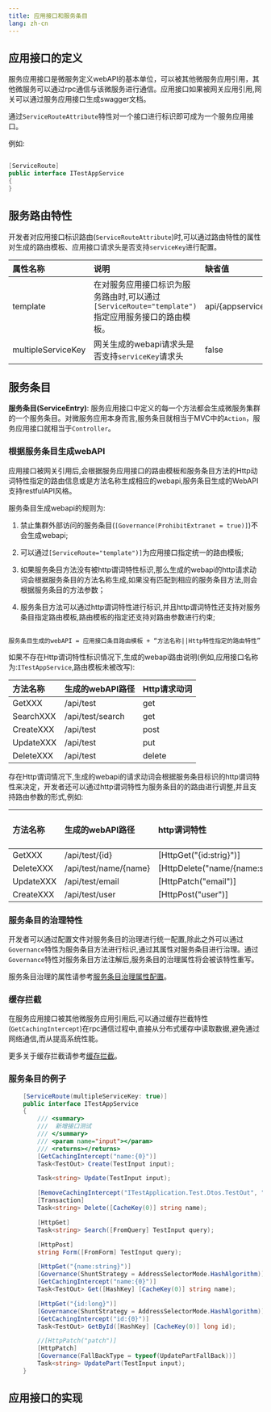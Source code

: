 ```yaml
---
title: 应用接口和服务条目
lang: zh-cn
---
```


## 应用接口的定义

服务应用接口是微服务定义webAPI的基本单位，可以被其他微服务应用引用，其他微服务可以通过rpc通信与该微服务进行通信。应用接口如果被网关应用引用,网关可以通过服务应用接口生成swagger文档。

通过`ServiceRouteAttribute`特性对一个接口进行标识即可成为一个服务应用接口。

例如:

```csharp

[ServiceRoute]
public interface ITestAppService
{
}

```

## 服务路由特性

开发者对应用接口标识路由(`ServiceRouteAttribute`)时,可以通过路由特性的属性对生成的路由模板、应用接口请求头是否支持`serviceKey`进行配置。

| 属性名称 | 说明   |  缺省值  | 
|:---------|:----- |:--------| 
| template | 在对服务应用接口标识为服务路由时,可以通过`[ServiceRoute="template")`指定应用服务接口的路由模板。| api/{appservice} | 
| multipleServiceKey | 网关生成的webapi请求头是否支持`serviceKey`请求头 | false | 

## 服务条目

**服务条目(ServiceEntry)**: 服务应用接口中定义的每一个方法都会生成微服务集群的一个服务条目。对微服务应用本身而言,服务条目就相当于MVC中的`Action`，服务应用接口就相当于`Controller`。

### 根据服务条目生成webAPI

应用接口被网关引用后,会根据服务应用接口的路由模板和服务条目方法的Http动词特性指定的路由信息或是方法名称生成相应的webapi,服务条目生成的WebAPI支持restfulAPI风格。


服务条目生成webapi的规则为:

1. 禁止集群外部访问的服务条目(`[Governance(ProhibitExtranet = true)]`)不会生成webapi;

2. 可以通过`[ServiceRoute="template")]`为应用接口指定统一的路由模板;

3. 如果服务条目方法没有被http谓词特性标识,那么生成的webapi的http请求动词会根据服务条目的方法名称生成,如果没有匹配到相应的服务条目方法,则会根据服务条目的方法参数；

4. 服务条目方法可以通过http谓词特性进行标识,并且http谓词特性还支持对服务条目指定路由模板,路由模板的指定还支持对路由参数进行约束;

```

服务条目生成的webAPI = 应用接口条目路由模板 + “方法名称||Http特性指定的路由特性”

```

如果不存在Http谓词特性标识情况下,生成的webapi路由说明(例如,应用接口名称为:`ITestAppService`,路由模板未被改写):

| 方法名称 | 生成的webAPI路径 | Http请求动词 |
|:--------|:---------------|:------------|
| GetXXX | /api/test | get |
| SearchXXX | /api/test/search | get|
| CreateXXX| /api/test | post |
| UpdateXXX | /api/test | put | 
| DeleteXXX | /api/test | delete | 

存在Http谓词情况下,生成的webapi的请求动词会根据服务条目标识的http谓词特性来决定，开发者还可以通过http谓词特性为服务条目的的路由进行调整,并且支持路由参数的形式,例如:

| 方法名称 | 生成的webAPI路径 | http谓词特性 | Http请求动词 |
|:--------|:---------------|:------------|:------------|
| GetXXX | /api/test/{id} | [HttpGet("{id:strig}")] | get |
| DeleteXXX | /api/test/name/{name} | [HttpDelete("name/{name:strig}")] | delete |
| UpdateXXX | /api/test/email | [HttpPatch("email")] | patch |
| CreateXXX | /api/test/user | [HttpPost("user")] | post |


### 服务条目的治理特性

开发者可以通过配置文件对服务条目的治理进行统一配置,除此之外可以通过`Governance`特性为服务条目方法进行标识,通过其属性对服务条目进行治理。通过`Governance`特性对服务条目方法注解后,服务条目的治理属性将会被该特性重写。

服务条目治理的属性请参考[服务条目治理属性配置](#)。

### 缓存拦截

在服务应用接口被其他微服务应用引用后,可以通过缓存拦截特性(`GetCachingIntercept`)在rpc通信过程中,直接从分布式缓存中读取数据,避免通过网络通信,而从提高系统性能。

更多关于缓存拦截请参考[缓存拦截](caching)。

### 服务条目的例子

```csharp
    [ServiceRoute(multipleServiceKey: true)]
    public interface ITestAppService
    {
        /// <summary>
        ///  新增接口测试
        /// </summary>
        /// <param name="input"></param>
        /// <returns></returns>
        [GetCachingIntercept("name:{0}")]
        Task<TestOut> Create(TestInput input);

        Task<string> Update(TestInput input);

        [RemoveCachingIntercept("ITestApplication.Test.Dtos.TestOut", "name:{0}")]
        [Transaction]
        Task<string> Delete([CacheKey(0)] string name);

        [HttpGet]
        Task<string> Search([FromQuery] TestInput query);

        [HttpPost]
        string Form([FromForm] TestInput query);

        [HttpGet("{name:string}")]
        [Governance(ShuntStrategy = AddressSelectorMode.HashAlgorithm)]
        [GetCachingIntercept("name:{0}")]
        Task<TestOut> Get([HashKey] [CacheKey(0)] string name);

        [HttpGet("{id:long}")]
        [Governance(ShuntStrategy = AddressSelectorMode.HashAlgorithm)]
        [GetCachingIntercept("id:{0}")]
        Task<TestOut> GetById([HashKey] [CacheKey(0)] long id);

        //[HttpPatch("patch")]
        [HttpPatch]
        [Governance(FallBackType = typeof(UpdatePartFallBack))]
        Task<string> UpdatePart(TestInput input);
    }

```

## 应用接口的实现

